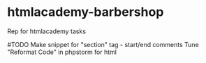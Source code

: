 # htmlacademy-barbershop
Rep for htmlacademy tasks

#TODO
Make snippet for "section" tag - start/end comments
Tune "Reformat Code" in phpstorm for html
